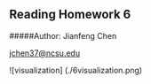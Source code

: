 ## Reading Homework 6
#####Author:
Jianfeng Chen

jchen37@ncsu.edu

![visualization] (./6visualization.png)
